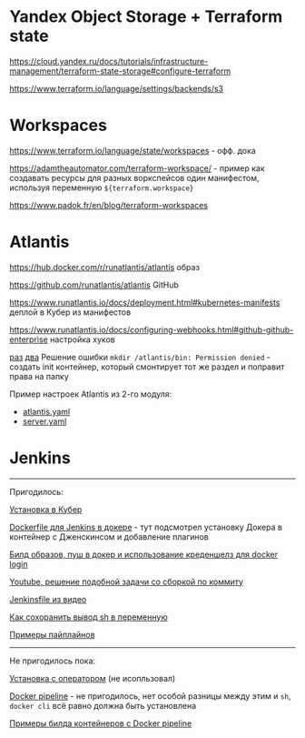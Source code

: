 # Yandex Object Storage + Terraform state

https://cloud.yandex.ru/docs/tutorials/infrastructure-management/terraform-state-storage#configure-terraform

https://www.terraform.io/language/settings/backends/s3

# Workspaces

https://www.terraform.io/language/state/workspaces - офф. дока

https://adamtheautomator.com/terraform-workspace/ - пример как создавать ресурсы для разных воркспейсов один манифестом, используя переменную `${terraform.workspace}`

https://www.padok.fr/en/blog/terraform-workspaces

# Atlantis

https://hub.docker.com/r/runatlantis/atlantis образ

https://github.com/runatlantis/atlantis GitHub

https://www.runatlantis.io/docs/deployment.html#kubernetes-manifests деплой в Кубер из манифестов

https://www.runatlantis.io/docs/configuring-webhooks.html#github-github-enterprise настройка хуков


[раз](https://stackoverflow.com/questions/43544370/kubernetes-how-to-set-volumemount-user-group-and-file-permissions)
[два](https://discuss.kubernetes.io/t/write-permissions-on-volume-mount-with-security-context-fsgroup-option/16524)
Решение ошибки `mkdir /atlantis/bin: Permission denied` - создать init контейнер, который смонтирует тот же раздел и поправит права на папку

Пример настроек Atlantis из 2-го модуля: 
- [atlantis.yaml](https://github.com/run0ut/devops-netology/blob/main/02-virt-homeworks/misc/74/atlantis.yaml)
- [server.yaml](https://github.com/run0ut/devops-netology/blob/main/02-virt-homeworks/misc/74/server/server.yaml)

# Jenkins

---

Пригодилось:

[Установка в Кубер](https://www.jenkins.io/doc/book/installing/kubernetes/#install-jenkins-with-yaml-files)

[Dockerfile для Jenkins в докере](https://github.com/jenkinsci/docker-workflow-plugin/blob/docker-workflow-1.12/demo/Dockerfile) - тут подсмотрел установку Докера в контейнер с Дженскинсом и добавление плагинов

[Билд образов, пуш в докер и использование креденшелз для docker login](https://www.liatrio.com/blog/building-with-docker-using-jenkins-pipelines)


[Youtube, решение подобной задачи со сборкой по коммиту](https://www.youtube.com/watch?v=0D_wKERZ2zo)

[Jenkinsfile из видео](https://github.com/ksemaev/project_template/tree/master/jenkinsfiles)

[Как сохоранить вывод sh в переменную](https://stackoverflow.com/questions/36547680/how-do-i-get-the-output-of-a-shell-command-executed-using-into-a-variable-from-j)

[Примеры пайплайнов](https://www.jenkins.io/doc/book/pipeline/syntax/#declarative-steps)

---

Не пригодилось пока:

[Установка с оператором](https://jenkinsci.github.io/kubernetes-operator/docs/getting-started/latest/installing-the-operator/) (не исопльзовал)

[Docker pipeline](https://docs.cloudbees.com/docs/admin-resources/latest/plugins/docker-workflow) - не пригодилось, нет особой разницы между этим и `sh`, `docker cli` всё равно должна быть установлена

[Примеры билда контейнеров с Docker pipeline](https://www.jenkins.io/doc/book/pipeline/docker/#building-containers)
